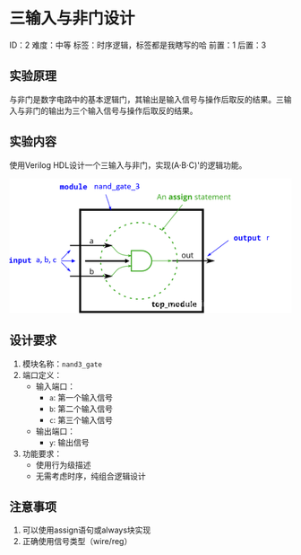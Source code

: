 # 三输入与非门设计

ID：2
难度：中等
标签：时序逻辑，标签都是我瞎写的哈
前置：1
后置：3

## 实验原理
与非门是数字电路中的基本逻辑门，其输出是输入信号与操作后取反的结果。三输入与非门的输出为三个输入信号与操作后取反的结果。

## 实验内容
使用Verilog HDL设计一个三输入与非门，实现(A·B·C)'的逻辑功能。

![pic1](\backend\Prob\exp2\doc\pic1.png)

## 设计要求
1. 模块名称：`nand3_gate`
2. 端口定义：
   - 输入端口：
     - `a`: 第一个输入信号
     - `b`: 第二个输入信号
     - `c`: 第三个输入信号
   - 输出端口：
     - `y`: 输出信号
3. 功能要求：
   - 使用行为级描述
   - 无需考虑时序，纯组合逻辑设计

## 注意事项
1. 可以使用assign语句或always块实现
2. 正确使用信号类型（wire/reg）
